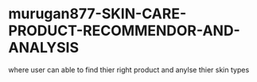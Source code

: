# murugan877-SKIN-CARE-PRODUCT-RECOMMENDOR-AND-ANALYSIS
where user can able to find thier right product and anylse thier skin types
